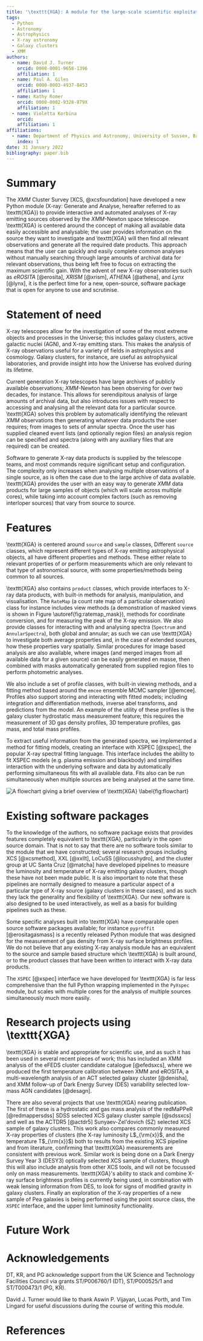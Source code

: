 ```yaml
---
title: '\texttt{XGA}: A module for the large-scale scientific exploitation of archival X-ray astronomy data'
tags:
  - Python
  - Astronomy
  - Astrophysics
  - X-ray astronomy
  - Galaxy clusters
  - XMM
authors:
  - name: David J. Turner
    orcid: 0000-0001-9658-1396
    affiliation: 1
  - name: Paul A. Giles
    orcid: 0000-0003-4937-8453
    affiliation: 1
  - name: Kathy Romer
    orcid: 0000-0002-9328-879X
    affiliation: 1
  - name: Violetta Korbina
    orcid: 
    affiliation: 1
affiliations:
  - name: Department of Physics and Astronomy, University of Sussex, Brighton, BN1 9QH, UK
    index: 1
date: 31 January 2022
bibliography: paper.bib
---
```


# Summary
The _XMM_ Cluster Survey [XCS, @xcsfoundation] have developed a new Python module (X-ray: Generate and Analyse, hereafter 
referred to as \texttt{XGA}) to provide interactive and automated analyses of X-ray emitting sources observed by the 
_XMM_-Newton space telescope. \texttt{XGA} is centered around the concept of making all available data easily accessible 
and analysable; the user provides information on the source they want to investigate and \texttt{XGA} will then find 
all relevant observations and generate all the required date products. This approach means that the user can quickly 
and easily complete common analyses without manually searching through large amounts of archival data for relevant 
observations, thus being left free to focus on extracting the maximum scientific gain. With the advent of new X-ray 
observatories such as _eROSITA_ [@erosita], _XRISM_ [@xrism], _ATHENA_ [@athena], and _Lynx_ [@lynx], it is the perfect time 
for a new, open-source, software package that is open for anyone to use and scrutinise.

# Statement of need
X-ray telescopes allow for the investigation of some of the most extreme objects and processes in the 
Universe; this includes galaxy clusters, active galactic nuclei (AGN), and X-ray emitting stars. This makes the analysis 
of X-ray observations useful for a variety of fields in astrophysics and cosmology. Galaxy clusters, for instance, are 
useful as astrophysical laboratories, and provide insight into how the Universe has evolved during its lifetime.

Current generation X-ray telescopes have large archives of publicly available observations; _XMM_-Newton has been 
observing for over two decades, for instance. This allows for serendipitous analysis of large amounts of archival 
data, but also introduces issues with respect to accessing and analysing all the relevant data for a particular source. 
\texttt{XGA} solves this problem by automatically identifying the relevant _XMM_ observations then generating whatever
data products the user requires; from images to sets of annular spectra. Once the user has supplied cleaned event 
lists (and optionally region files) an analysis region can be specified and spectra (along with any 
auxiliary files that are required) can be created.

Software to generate X-ray data products is supplied by the telescope teams, and most commands require significant 
setup and configuration. The complexity only increases when analysing multiple observations of a single source, as is
often the case due to the large archive of data available. \texttt{XGA} provides the user with an easy way to generate 
_XMM_ data products for large samples of objects (which will scale across multiple cores), while taking into account 
complex factors (such as removing interloper sources) that vary from source to source.

# Features
\texttt{XGA} is centered around `source` and `sample` classes,  Different `source` classes, which represent different 
types of X-ray emitting astrophysical objects, all have different properties and methods. These either relate to 
relevant properties of or perform measurements which are only relevant to that type of astronomical source, with some 
properties/methods being common to all sources.

\texttt{XGA} also contains `product` classes, which provide interfaces to X-ray data products, with built-in methods for 
analysis, manipulation, and visualisation. The `RateMap` (a count rate map of a particular observation) class for 
instance includes view methods (a demonstration of masked views is shown in Figure \autoref{fig:ratemap_mask}), methods 
for coordinate conversion, and for measuring the peak of the X-ray emission. We also provide classes for interacting 
with and analysing spectra (`Spectrum` and `AnnularSpectra`), both global and annular; as such we can use \texttt{XGA} 
to investigate both average properties and, in the case of extended sources, how these properties vary spatially. Similar procedures for image 
based analysis are also available, where images (and merged images from all available data for a given source) can be 
easily generated en masse, then combined with masks automatically generated from supplied region files to perform 
photometric analyses.

We also include a set of profile classes, with built-in viewing methods, and a fitting method based 
around the `emcee` ensemble MCMC sampler [@emcee]. Profiles also support storing and interacting with fitted 
models; including integration and differentiation methods, inverse abel transforms, and predictions from the model. 
An example of the utility of these profiles is the galaxy cluster hydrostatic mass measurement feature; this 
requires the measurement of 3D gas density profiles, 3D temperature profiles, gas mass, and total mass profiles.

To extract useful information from the generated spectra, we implemented a method 
for fitting models, creating an interface with XSPEC [@xspec], the popular X-ray spectral fitting language. This 
interface includes the ability to fit XSPEC models (e.g. plasma emission and blackbody) and simplifies interaction with 
the underlying software and data by automatically performing simultaneous fits with all available data. Fits also can 
be run simultaneously when multiple sources are being analysed at the same time.

![A flowchart giving a brief overview of \texttt{XGA} \label{fig:flowchart}](figures/xga_flowchart.png)

# Existing software packages
To the knowledge of the authors, no software package exists that provides features completely equivalent to 
\texttt{XGA}, particularly in the open source domain. That is not to say that there are no software tools similar to 
the module that we have constructed; several research groups including XCS [@xcsmethod], XXL [@xxllt], 
LoCuSS [@locusshydro], and the cluster group at UC Santa Cruz [@matcha] have developed pipelines to measure 
the luminosity and temperature of X-ray emitting galaxy clusters, though these have not been made public. It is 
also important to note that these pipelines are normally designed to measure a particular aspect of a 
particular type of X-ray source (galaxy clusters in these cases), and as such they lack the generality and flexibility 
of \texttt{XGA}. Our new software is also designed to be used interactively, as well as a basis for building pipelines such
as these.

Some specific analyses built into \texttt{XGA} have comparable open source software packages available; for instance 
`pyproffit` [@erositagasmass] is a recently released Python module that was designed 
for the measurement of gas density from X-ray surface brightness profiles. We do not believe that any existing X-ray 
analysis module has an equivalent to the source and sample based structure which \texttt{XGA} is built around, or to the 
product classes that have been written to interact with X-ray data products.

The `XSPEC` [@xspec] interface we have developed for \texttt{XGA} is far less comprehensive than the full Python wrapping 
implemented in the `PyXspec` module, but scales with multiple cores for the analysis of multiple sources 
simultaneously much more easily. 

# Research projects using \texttt{XGA}
\texttt{XGA} is stable and appropriate for scientific use, and as such it has been used in several recent pieces of 
work; this has included an XMM analysis of the eFEDS cluster 
candidate catalogue [@efedsxcs], where we produced the first temperature calibration between XMM and 
eROSITA, a multi-wavelength analysis of an ACT selected galaxy cluster [@denisha], and XMM
follow-up of Dark Energy Survey (DES) variability selected low-mass AGN candidates [@desagn].

There are also several projects that use \texttt{XGA} nearing publication. The first of these is a hydrostatic 
and gas mass analysis of the redMaPPeR [@redmappersdss] SDSS selected XCS galaxy cluster sample [@sdssxcs] and 
well as the ACTDR5 [@actdr5] Sunyaev-Zel'dovich (SZ) selected XCS sample of galaxy clusters. This work also compares 
commonly measured X-ray properties of clusters (the X-ray luminosity L$_{\rm{x}}$, and the temperature T$_{\rm{x}}$) 
both to results from the existing XCS pipeline and from literature, confirming that \texttt{XGA} measurements are 
consistent with previous work. Similar work is being done on a Dark Energy Survey Year 3 (DESY3) optically 
selected XCS sample of clusters, though this will also include analysis from other XCS tools, and will not be focussed only
on mass measurements. \texttt{XGA}'s ability to stack and combine X-ray surface brightness profiles is currently being 
used, in combination with weak lensing information from DES, to look for signs of modified gravity in galaxy 
clusters. Finally an exploration of the X-ray properties of a new sample of Pea galaxies is being performed using
the point source class, the `XSPEC` interface, and the upper limit luminosity functionality.

# Future Work

# Acknowledgements
DT, KR, and PG acknowledge support from the UK Science and Technology Facilities Council via grants ST/P006760/1 (DT), 
ST/P000525/1 and ST/T000473/1 (PG, KR).

David J. Turner would like to thank Aswin P. Vijayan, Lucas Porth, and Tim Lingard for useful 
discussions during the course of writing this module.

# References
